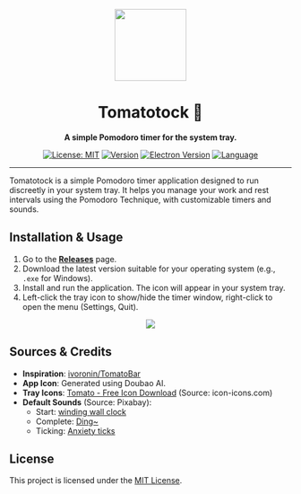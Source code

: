 <p align="center">
<img src="https://fzg-1324261000.cos.ap-nanjing.myqcloud.com/markdown/%E6%96%B0%E5%9B%BE%E6%A0%87bd.png" width="128" height="128"/>
<p>

<div align="center">

# Tomatotock 🍅

**A simple Pomodoro timer for the system tray.**

[![License: MIT](https://img.shields.io/badge/License-MIT-yellow.svg)](https://opensource.org/licenses/MIT)
[![Version](https://img.shields.io/github/package-json/v/fzg001/tomatotock)](https://github.com/fzg001/Tomatotock/releases) <!-- Updated Repo Link -->
[![Electron Version](https://img.shields.io/badge/electron-22.3.27-blue.svg)](https://www.electronjs.org/)
[![Language](https://img.shields.io/badge/language-English%20%7C%20%E4%B8%AD%E6%96%87-blue)](README.zh.md) <!-- Corrected link to README.zh.md -->

</div>

---

Tomatotock is a simple Pomodoro timer application designed to run discreetly in your system tray. It helps you manage your work and rest intervals using the Pomodoro Technique, with customizable timers and sounds.

## Installation & Usage

1.  Go to the [**Releases**](https://github.com/fzg001/Tomatotock/releases) page.
2.  Download the latest version suitable for your operating system (e.g., `.exe` for Windows).
3.  Install and run the application. The icon will appear in your system tray.
4.  Left-click the tray icon to show/hide the timer window, right-click to open the menu (Settings, Quit).
   
<div align="center">
  <img src="https://fzg-1324261000.cos.ap-nanjing.myqcloud.com/markdown/9370A9916DAF8572C239306E9A9F4494.gif"  />
</div>

## Sources & Credits

*   **Inspiration**: [ivoronin/TomatoBar](https://github.com/ivoronin/TomatoBar)
*   **App Icon**: Generated using Doubao AI.
*   **Tray Icons**: [Tomato - Free Icon Download](https://icon-icons.com/icon/tomato/100803) (Source: icon-icons.com)
*   **Default Sounds** (Source: Pixabay):
    *   Start: [winding wall clock](https://pixabay.com/sound-effects/winding-wall-clock-66230/)
    *   Complete: [Ding~](https://pixabay.com/sound-effects/ding-126626/)
    *   Ticking: [Anxiety ticks](https://pixabay.com/sound-effects/anxiety-ticks-247694/)

## License

This project is licensed under the [MIT License](LICENSE).
